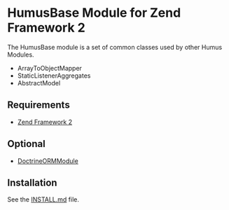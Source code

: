 # HumusBase Module for Zend Framework 2
The HumusBase module is a set of common classes used by other Humus Modules.

  - ArrayToObjectMapper
  - StaticListenerAggregates
  - AbstractModel

## Requirements
  - [Zend Framework 2](http://www.github.com/zendframework/zf2)

## Optional
  - [DoctrineORMModule](https://github.com/doctrine/DoctrineORMModule)

## Installation
See the [INSTALL.md](http://www.github.com/prolic/HumusBase/tree/master/docs/INSTALL.md) file.